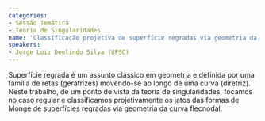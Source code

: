 ```yaml
---
categories:
- Sessão Temática
- Teoria de Singularidades
name: 'Classificação projetiva de superfície regradas via geometria da curva flecnodal '
speakers:
- Jorge Luiz Deolindo Silva (UFSC)
---
```


Superfície regrada é um assunto clássico em geometria e definida por uma família de retas (geratrizes) movendo-se ao longo de uma curva (diretriz). Neste trabalho, de um ponto de vista da teoria de singularidades, focamos no caso regular e classificamos projetivamente os jatos das formas de Monge de superfícies regradas via geometria da curva flecnodal. 